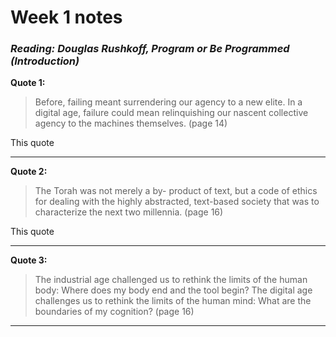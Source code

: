 # Week 1 notes
### *Reading: Douglas Rushkoff, Program or Be Programmed (Introduction)*

**Quote 1:**

> Before, failing meant surrendering our agency to a new elite. In a digital age, failure could mean relinquishing our nascent collective agency to the machines themselves. (page 14)

This quote

---

**Quote 2:**

> The Torah was not merely a by- product of text, but a code of ethics for dealing with the highly abstracted, text-based society that was to characterize the next two millennia. (page 16)

This quote 

---

**Quote 3:**

> The industrial age challenged us to rethink the limits of the human body: Where does my body end and the tool begin? The digital age challenges us to rethink the limits of the human mind: What are the boundaries of my cognition? (page 16)



---

